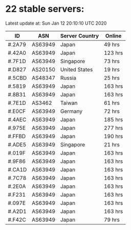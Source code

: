 # 22 stable servers:

Latest update at: Sun Jan 12 20:10:10 UTC 2020

| ID | ASN | Server Country | Online |
| -- | --- | -------------- | ------ |
| #.2A79 | AS63949 | Japan | 49 hrs |
| #.42A0 | AS63949 | Japan | 123 hrs |
| #.7F1D | AS63949 | Singapore | 73 hrs |
| #.D827 | AS20150 | United States | 19 hrs |
| #.5CBD | AS48347 | Russia | 25 hrs |
| #.5819 | AS63949 | Japan | 163 hrs |
| #.8B31 | AS63949 | Japan | 163 hrs |
| #.7E1D | AS3462 | Taiwan | 61 hrs |
| #.E0CF | AS63949 | Germany | 72 hrs |
| #.4AEC | AS63949 | Japan | 185 hrs |
| #.975E | AS63949 | Japan | 277 hrs |
| #.FFBD | AS63949 | Japan | 190 hrs |
| #.ADE5 | AS63949 | Singapore | 21 hrs |
| #.019F | AS63949 | Japan | 163 hrs |
| #.9F86 | AS63949 | Japan | 163 hrs |
| #.CA1D | AS63949 | Japan | 163 hrs |
| #.7C78 | AS63949 | Japan | 163 hrs |
| #.2E0A | AS63949 | Japan | 163 hrs |
| #.F231 | AS63949 | Japan | 163 hrs |
| #.097E | AS63949 | Japan | 163 hrs |
| #.A2D1 | AS63949 | Japan | 163 hrs |
| #.F42C | AS63949 | Japan | 79 hrs |

